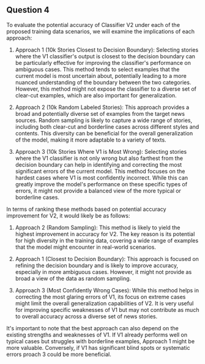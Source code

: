 ## Question 4

To evaluate the potential accuracy of Classifier V2 under each of the proposed training data scenarios, we will examine the implications of each approach:

1. Approach 1 (10k Stories Closest to Decision Boundary): Selecting stories where the V1 classifier's output is closest to the decision boundary can be particularly effective for improving the classifier's performance on ambiguous cases. This method tends to select examples that the current model is most uncertain about, potentially leading to a more nuanced understanding of the boundary between the two categories. However, this method might not expose the classifier to a diverse set of clear-cut examples, which are also important for generalization.

2. Approach 2 (10k Random Labeled Stories): This approach provides a broad and potentially diverse set of examples from the target news sources. Random sampling is likely to capture a wide range of stories, including both clear-cut and borderline cases across different styles and contents. This diversity can be beneficial for the overall generalization of the model, making it more adaptable to a variety of texts.

3. Approach 3 (10k Stories Where V1 is Most Wrong): Selecting stories where the V1 classifier is not only wrong but also farthest from the decision boundary can help in identifying and correcting the most significant errors of the current model. This method focuses on the hardest cases where V1 is most confidently incorrect. While this can greatly improve the model's performance on these specific types of errors, it might not provide a balanced view of the more typical or borderline cases.


In terms of ranking these methods based on potential accuracy improvement for V2, it would likely be as follows:

1. Approach 2 (Random Sampling): This method is likely to yield the highest improvement in accuracy for V2. The key reason is its potential for high diversity in the training data, covering a wide range of examples that the model might encounter in real-world scenarios.

2. Approach 1 (Closest to Decision Boundary): This approach is focused on refining the decision boundary and is likely to improve accuracy, especially in more ambiguous cases. However, it might not provide as broad a view of the data as random sampling.

3. Approach 3 (Most Confidently Wrong Cases): While this method helps in correcting the most glaring errors of V1, its focus on extreme cases might limit the overall generalization capabilities of V2. It is very useful for improving specific weaknesses of V1 but may not contribute as much to overall accuracy across a diverse set of news stories.

It's important to note that the best approach can also depend on the existing strengths and weaknesses of V1. If V1 already performs well on typical cases but struggles with borderline examples, Approach 1 might be more valuable. Conversely, if V1 has significant blind spots or systematic errors proach 3 could be more beneficial. 
